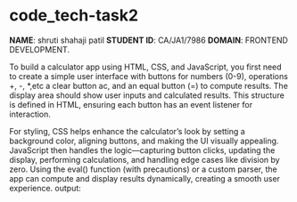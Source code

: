 # code_tech-task2
**NAME**: shruti shahaji patil
**STUDENT ID**: CA/JA1/7986
**DOMAIN**: FRONTEND DEVELOPMENT.

To build a calculator app using HTML, CSS, and JavaScript, you first need to create a simple user interface with buttons for numbers (0-9), operations +, -, *,etc a clear button ac, and an equal button (=) to compute results. The display area should show user inputs and calculated results. This structure is defined in HTML, ensuring each button has an event listener for interaction.

For styling, CSS helps enhance the calculator’s look by setting a background color, aligning buttons, and making the UI visually appealing. JavaScript then handles the logic—capturing button clicks, 
updating the display, performing calculations, and handling edge cases like division by zero. Using the eval() function (with precautions) or a custom parser, the app can compute and display results dynamically, creating a smooth user experience.
output:
